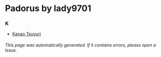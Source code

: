 # Padorus by lady9701

### K
* [Kanao Tsuyuri](https://github.com/shadow578/Project-Padoru/blob/master/table-of-contents/characters/KanaoTsuyuri.md)

###### This page was automatically generated. If it contains errors, please open a Issue.
